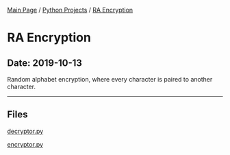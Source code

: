 [Main Page](/) / [Python Projects](/python) / [RA Encryption](/python/2019-10-13_RA_Encryption)

# RA Encryption

## Date: 2019-10-13

Random alphabet encryption, where every character is paired to another character.

-----

## Files

[decryptor.py](decryptor.py)

[encryptor.py](encryptor.py)